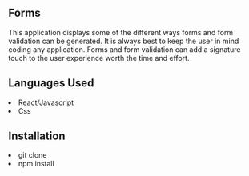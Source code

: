 ## Forms
This application displays some of the different ways forms and form validation can be generated. It is always best to keep the user in mind coding any application. Forms and form validation can add a signature touch to the user experience worth the time and effort.

## Languages Used 
<li> React/Javascript</li>
<li> Css</li>


## Installation
<li> git clone</li>
<li> npm install </li>